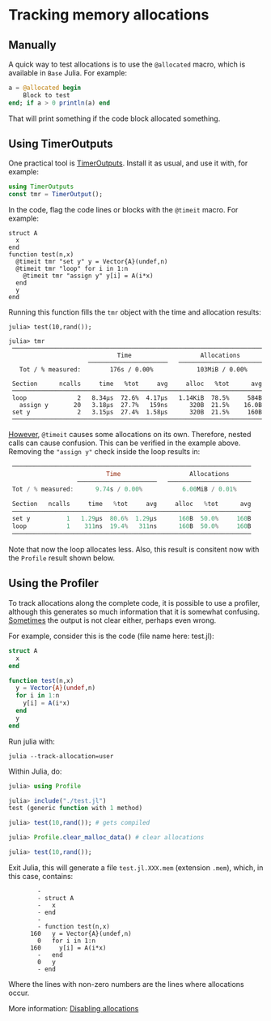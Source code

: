 
# Tracking memory allocations

## Manually

A quick way to test allocations is to use the `@allocated` macro, which 
is available in `Base` Julia. For example:

```julia
a = @allocated begin
    Block to test
end; if a > 0 println(a) end
```
That will print something if the code block allocated something.


## Using TimerOutputs

One practical tool is [TimerOutputs](https://github.com/KristofferC/TimerOutputs.jl). Install it as usual, and use it with, for example:

```julia
using TimerOutputs
const tmr = TimerOutput();
```

In the code, flag the code lines or blocks with the `@timeit` macro. For example:

```
struct A
  x
end
function test(n,x)
  @timeit tmr "set y" y = Vector{A}(undef,n)
  @timeit tmr "loop" for i in 1:n
    @timeit tmr "assign y" y[i] = A(i*x)
  end
  y
end
```

Running this function fills the `tmr` object with the time and allocation results:
```julia-repl
julia> test(10,rand());

julia> tmr
 ─────────────────────────────────────────────────────────────────────
                              Time                   Allocations      
                      ──────────────────────   ───────────────────────
   Tot / % measured:        176s / 0.00%            103MiB / 0.00%    

 Section      ncalls     time   %tot     avg     alloc   %tot      avg
 ─────────────────────────────────────────────────────────────────────
 loop              2   8.34μs  72.6%  4.17μs   1.14KiB  78.5%     584B
   assign y       20   3.18μs  27.7%   159ns      320B  21.5%    16.0B
 set y             2   3.15μs  27.4%  1.58μs      320B  21.5%     160B
 ─────────────────────────────────────────────────────────────────────
```

[However](https://discourse.julialang.org/t/track-memory-allocation-not-working-correctly/57543/6), `@timeit` causes some allocations on its own. Therefore, nested calls can cause confusion. This can be verified in the example above. Removing the `"assign y"` check inside the loop results in:

```julia
 ──────────────────────────────────────────────────────────────────
                           Time                   Allocations      
                   ──────────────────────   ───────────────────────
 Tot / % measured:      9.74s / 0.00%           6.00MiB / 0.01%    

 Section   ncalls     time   %tot     avg     alloc   %tot      avg
 ──────────────────────────────────────────────────────────────────
 set y          1   1.29μs  80.6%  1.29μs      160B  50.0%     160B
 loop           1    311ns  19.4%   311ns      160B  50.0%     160B
 ──────────────────────────────────────────────────────────────────
```
Note that now the loop allocates less. Also, this result is consitent now with the `Profile` result shown below.

## Using the Profiler

To track allocations along the complete code, it is possible to use a profiler, although this generates so much information that it is somewhat confusing. [Sometimes](https://discourse.julialang.org/t/track-memory-allocation-not-working-correctly/57543) the output is not clear either, perhaps even wrong. 

For example, consider this is the code (file name here: test.jl):

```julia
struct A
  x
end

function test(n,x)
  y = Vector{A}(undef,n)
  for i in 1:n
    y[i] = A(i*x)
  end
  y
end

```

Run julia with:
```
julia --track-allocation=user
```

Within Julia, do:

```julia
julia> using Profile

julia> include("./test.jl")
test (generic function with 1 method)

julia> test(10,rand()); # gets compiled

julia> Profile.clear_malloc_data() # clear allocations

julia> test(10,rand());

```

Exit Julia, this will generate a file `test.jl.XXX.mem` (extension `.mem`), which, in this case, contains:

```
        -
        - struct A
        -   x
        - end
        -
        - function test(n,x)
      160   y = Vector{A}(undef,n)
        0   for i in 1:n
      160     y[i] = A(i*x)
        -   end
        0   y
        - end

```

Where the lines with non-zero numbers are the lines where allocations occur.

More information:
[Disabling allocations](https://discourse.julialang.org/t/disabling-allocations/51028/4)



